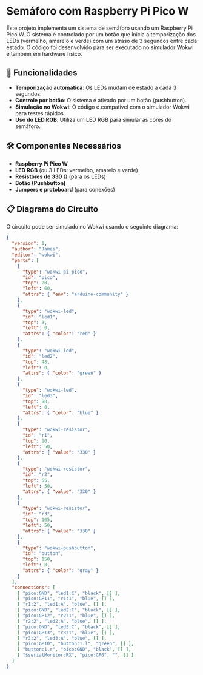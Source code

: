 # Semáforo com Raspberry Pi Pico W

Este projeto implementa um sistema de semáforo usando um Raspberry Pi Pico W. O sistema é controlado por um botão que inicia a temporização dos LEDs (vermelho, amarelo e verde) com um atraso de 3 segundos entre cada estado. O código foi desenvolvido para ser executado no simulador Wokwi e também em hardware físico.

## 🚦 Funcionalidades

- **Temporização automática**: Os LEDs mudam de estado a cada 3 segundos.
- **Controle por botão**: O sistema é ativado por um botão (pushbutton).
- **Simulação no Wokwi**: O código é compatível com o simulador Wokwi para testes rápidos.
- **Uso do LED RGB**: Utiliza um LED RGB para simular as cores do semáforo.

## 🛠️ Componentes Necessários

- **Raspberry Pi Pico W**
- **LED RGB** (ou 3 LEDs: vermelho, amarelo e verde)
- **Resistores de 330 Ω** (para os LEDs)
- **Botão (Pushbutton)**
- **Jumpers e protoboard** (para conexões)

## 📋 Diagrama do Circuito

O circuito pode ser simulado no Wokwi usando o seguinte diagrama:

```json
{
  "version": 1,
  "author": "James",
  "editor": "wokwi",
  "parts": [
    {
      "type": "wokwi-pi-pico",
      "id": "pico",
      "top": 20,
      "left": 60,
      "attrs": { "env": "arduino-community" }
    },
    {
      "type": "wokwi-led",
      "id": "led1",
      "top": 3,
      "left": 0,
      "attrs": { "color": "red" }
    },
    {
      "type": "wokwi-led",
      "id": "led2",
      "top": 48,
      "left": 0,
      "attrs": { "color": "green" }
    },
    {
      "type": "wokwi-led",
      "id": "led3",
      "top": 98,
      "left": 0,
      "attrs": { "color": "blue" }
    },
    {
      "type": "wokwi-resistor",
      "id": "r1",
      "top": 10,
      "left": 50,
      "attrs": { "value": "330" }
    },
    {
      "type": "wokwi-resistor",
      "id": "r2",
      "top": 55,
      "left": 50,
      "attrs": { "value": "330" }
    },
    {
      "type": "wokwi-resistor",
      "id": "r3",
      "top": 105,
      "left": 50,
      "attrs": { "value": "330" }
    },
    {
      "type": "wokwi-pushbutton",
      "id": "button",
      "top": 150,
      "left": 0,
      "attrs": { "color": "gray" }
    }
  ],
  "connections": [
    [ "pico:GND", "led1:C", "black", [] ],
    [ "pico:GP11", "r1:1", "blue", [] ],
    [ "r1:2", "led1:A", "blue", [] ],
    [ "pico:GND", "led2:C", "black", [] ],
    [ "pico:GP12", "r2:1", "blue", [] ],
    [ "r2:2", "led2:A", "blue", [] ],
    [ "pico:GND", "led3:C", "black", [] ],
    [ "pico:GP13", "r3:1", "blue", [] ],
    [ "r3:2", "led3:A", "blue", [] ],
    [ "pico:GP10", "button:1.l", "green", [] ],
    [ "button:1.r", "pico:GND", "black", [] ],
    [ "$serialMonitor:RX", "pico:GP0", "", [] ]
  ]
}

